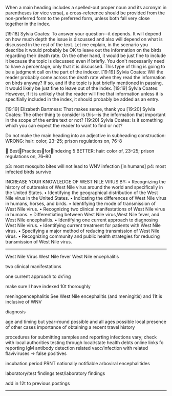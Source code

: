 


When a main heading includes a spelled-out proper noun and its acronym in parentheses (or vice versa), a cross-reference should be provided from the non-preferred form to the preferred form, unless both fall very close together in the index.


[19:18] Sylvia Coates: To answer your question--it depends. It will depend on how much depth the issue 
is discussed and also will depend on what is discussed in the rest of the text. Let me explain, in the 
scenario you describe it would probably be OK to leave out the information on the birds regarding their 
death rate. On the other hand, it would be just fine to include it because the topic is discussed even if 
briefly. You don't necessarily need to have a percentage, only that it is discussed. This type of thing is 
going to be a judgment call on the part of the indexer.
[19:19] Sylvia Coates: Will the reader probably come across the death rate when they read the 
information on birds anyway? If so, and if the topic is just briefly mentioned in passing, it would likely be 
just fine to leave out of the index.
[19:19] Sylvia Coates: However, if it is unlikely that the reader will fine that information unless it is 
specifially included in the index, it should probably be added as an entry.

[19:19] Elizabeth Bartmess: That makes sense, thank you
[19:20] Sylvia Coates: The other thing to consider is this--is the information that important in the scope 
of the entire text or not?
[19:20] Sylvia Coates: Is it something which you can expect the reader to want to find or not?

Do not make the main heading into an adjective in subheading construction: WRONG: hair: color, 23–25; prison regulations on, 76–8

 BestPracticesforIndexing 5 BETTER: hair: color of, 23–25; prison regulations on, 76–80


p3: most mosquito bites will not lead to WNV infection [in humans]
p4: most infected birds survive

INCREASE YOUR KNOWLEDGE OF WEST NILE VIRUS BY:
• Recognizing the history of outbreaks of West Nile virus around the world and specifically in the United States.
• Identifying the geographical distribution of the West Nile virus in the United States.
• Indicating the differences of West Nile virus in humans, horses, and birds.
• Identifying the mode of transmission of West Nile virus.
• Recognizing two clinical manifestations of West Nile virus in humans.
• Differentiating between West Nile virus,West Nile fever, and West Nile encephalitis.
• Identifying one current approach to diagnosing West Nile virus.
• Identifying current treatment for patients with West Nile virus.
• Specifying a major method of reducing transmission of West Nile virus.
• Recognizing community and public health strategies for reducing transmission of West Nile virus.

---

West Nile Virus
West Nile fever
West Nile encephalitis

two clinical manifestations

one current approach to dx'ing

make sure I have indexed 10t thoroughly

meningoencephalitis See West Nile encephalitis (and meningitis)
and 11t is inclusive of WNV

diagnosis

age and timing
but year-round possible
and all ages possible
local presence of other cases
importance of obtaining a recent travel history

procedures for submitting samples and reporting infections vary; check with local authorities
testing through local/state health debts
online links fo reporting
IgM antibody detection
related vacc/infection with related flaviviruses -> false positives

incubation period
PRNT
nationally notifiable arboviral encephalitides

laboratory/test findings
test/laboratory findings

add in 12t to previous postings



----

